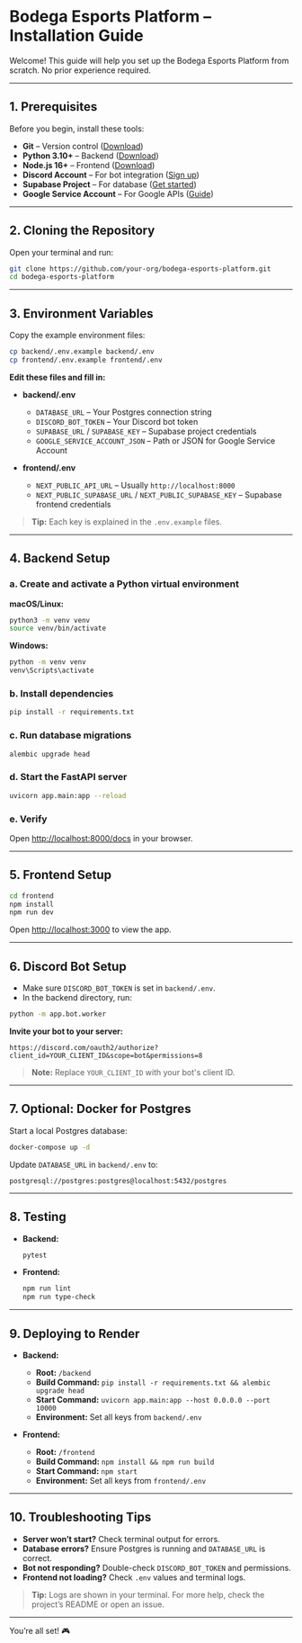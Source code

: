 # Bodega Esports Platform – Installation Guide

Welcome! This guide will help you set up the Bodega Esports Platform from scratch. No prior experience required.

---

## 1. Prerequisites

Before you begin, install these tools:

- **Git** – Version control ([Download](https://git-scm.com/downloads))
- **Python 3.10+** – Backend ([Download](https://www.python.org/downloads/))
- **Node.js 16+** – Frontend ([Download](https://nodejs.org/en/download/))
- **Discord Account** – For bot integration ([Sign up](https://discord.com/register))
- **Supabase Project** – For database ([Get started](https://supabase.com/))
- **Google Service Account** – For Google APIs ([Guide](https://cloud.google.com/iam/docs/service-accounts-create))

---

## 2. Cloning the Repository

Open your terminal and run:

```sh
git clone https://github.com/your-org/bodega-esports-platform.git
cd bodega-esports-platform
```

---

## 3. Environment Variables

Copy the example environment files:

```sh
cp backend/.env.example backend/.env
cp frontend/.env.example frontend/.env
```

**Edit these files and fill in:**

- **backend/.env**
  - `DATABASE_URL` – Your Postgres connection string
  - `DISCORD_BOT_TOKEN` – Your Discord bot token
  - `SUPABASE_URL` / `SUPABASE_KEY` – Supabase project credentials
  - `GOOGLE_SERVICE_ACCOUNT_JSON` – Path or JSON for Google Service Account

- **frontend/.env**
  - `NEXT_PUBLIC_API_URL` – Usually `http://localhost:8000`
  - `NEXT_PUBLIC_SUPABASE_URL` / `NEXT_PUBLIC_SUPABASE_KEY` – Supabase frontend credentials

> **Tip:** Each key is explained in the `.env.example` files.

---

## 4. Backend Setup

### a. Create and activate a Python virtual environment

**macOS/Linux:**

```sh
python3 -m venv venv
source venv/bin/activate
```

**Windows:**

```sh
python -m venv venv
venv\Scripts\activate
```

### b. Install dependencies

```sh
pip install -r requirements.txt
```

### c. Run database migrations

```sh
alembic upgrade head
```

### d. Start the FastAPI server

```sh
uvicorn app.main:app --reload
```

### e. Verify

Open [http://localhost:8000/docs](http://localhost:8000/docs) in your browser.

---

## 5. Frontend Setup

```sh
cd frontend
npm install
npm run dev
```

Open [http://localhost:3000](http://localhost:3000) to view the app.

---

## 6. Discord Bot Setup

- Make sure `DISCORD_BOT_TOKEN` is set in `backend/.env`.
- In the backend directory, run:

```sh
python -m app.bot.worker
```

**Invite your bot to your server:**

```
https://discord.com/oauth2/authorize?client_id=YOUR_CLIENT_ID&scope=bot&permissions=8
```

> **Note:** Replace `YOUR_CLIENT_ID` with your bot's client ID.

---

## 7. Optional: Docker for Postgres

Start a local Postgres database:

```sh
docker-compose up -d
```

Update `DATABASE_URL` in `backend/.env` to:

```
postgresql://postgres:postgres@localhost:5432/postgres
```

---

## 8. Testing

- **Backend:**

    ```sh
    pytest
    ```

- **Frontend:**

    ```sh
    npm run lint
    npm run type-check
    ```

---

## 9. Deploying to Render

- **Backend:**
  - **Root:** `/backend`
  - **Build Command:** `pip install -r requirements.txt && alembic upgrade head`
  - **Start Command:** `uvicorn app.main:app --host 0.0.0.0 --port 10000`
  - **Environment:** Set all keys from `backend/.env`

- **Frontend:**
  - **Root:** `/frontend`
  - **Build Command:** `npm install && npm run build`
  - **Start Command:** `npm start`
  - **Environment:** Set all keys from `frontend/.env`

---

## 10. Troubleshooting Tips

- **Server won’t start?** Check terminal output for errors.
- **Database errors?** Ensure Postgres is running and `DATABASE_URL` is correct.
- **Bot not responding?** Double-check `DISCORD_BOT_TOKEN` and permissions.
- **Frontend not loading?** Check `.env` values and terminal logs.

> **Tip:** Logs are shown in your terminal. For more help, check the project’s README or open an issue.

---

You’re all set! 🎮
